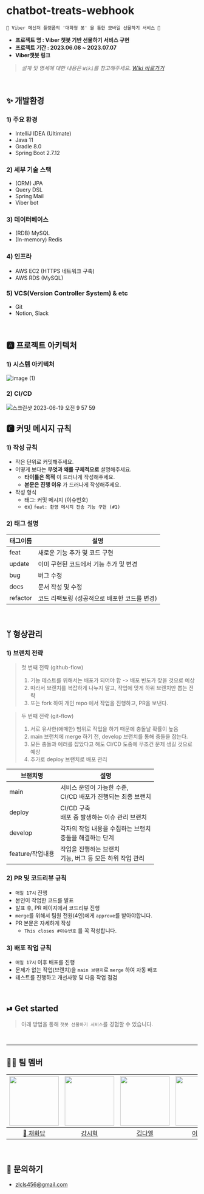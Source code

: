 # chatbot-treats-webhook

` 🎁 Viber 메신저 플랫폼의 '대화형 봇' 을 통한 모바일 선물하기 서비스 🎁 `

* **프로젝트 명 : Viber 챗봇 기반 선물하기 서비스 구현**
* **프로젝트 기간 : 2023.06.08 ~ 2023.07.07**
* **Viber챗봇 링크**

> *설계 및 명세에 대한 내용은  `Wiki`를 참고해주세요.*
> *[Wiki 바로가기](https://github.com/sharetreats-team/chatbot-treats-webhook/wiki)*

<br>

## ✨  개발환경

### 1) 주요 환경

- IntelliJ IDEA (Ultimate)
- Java 11
- Gradle 8.0
- Spring Boot 2.7.12

### 2) 세부 기술 스택

- (ORM) JPA
- Query DSL
- Spring Mail
- Viber bot

### 3) 데이터베이스

- (RDB) MySQL
- (In-memory) Redis

### 4) 인프라

- AWS EC2 (HTTPS 네트워크 구축)
- AWS RDS (MySQL)

### 5) VCS(Version Controller System) & etc

- Git
- Notion, Slack

<br>

##  🅰 프로젝트 아키텍처

### 1) 시스템 아키텍처

![image (1)](https://github.com/sharetreats-team/chatbot-treats-webhook/assets/79829085/b48ed74c-c008-445d-9b62-f2a51c74c789)


### 2) CI/CD

<img alt="스크린샷 2023-06-19 오전 9 57 59" src="https://github.com/sharetreats-team/chatbot-treats-webhook/assets/79829085/fda52d09-ddb8-4007-9ce7-c211276528ae">


<br>

## 🅲 커밋 메시지 규칙

### 1) 작성 규칙
* 작은 단위로 커밋해주세요.
* 어떻게 보다는 __무엇과 왜를 구체적으로__ 설명해주세요.
  * __타이틀은 목적__ 이 드러나게 작성해주세요. 
  * __본문은 진행 이유__ 가 드러나게 작성해주세요.
* 작성 형식
  * 태그: 커밋 메시지 (이슈번호)
  * ex) `feat: 환영 메시지 전송 기능 구현 (#1)`

### 2) 태그 설명
| 태그이름     | 설명                         |
|----------|----------------------------|
| feat     | 새로운 기능 추가 및 코드 구현          |
| update   | 이미 구현된 코드에서 기능 추가 및 변경     |
| bug      | 버그 수정                      |
| docs     | 문서 작성 및 수정                 |
| refactor | 코드 리팩토링 (성공적으로 배포한 코드를 변경) |

<br>

## ᛘ 형상관리

### 1) 브랜치 전략
> 첫 번째 전략 (github-flow)
> 1) 기능 테스트를 위해서는 배포가 되어야 함 -> 배포 빈도가 잦을 것으로 예상
> 3) 따라서 브랜치를 복잡하게 나누지 말고, 작업에 맞게 하위 브랜치만 뽑는 전략
> 4) 또는 fork 하여 개인 repo 에서 작업을 진행하고, PR을 보낸다.

> 두 번째 전략 (git-flow)
> 1) 서로 유사한(애매한) 범위로 작업을 하기 때문에 충돌날 확률이 높음
> 2) main 브랜치에 merge 하기 전, develop 브랜치를 통해 충돌을 잡는다.
> 3) 모든 충돌과 에러를 잡았다고 해도 CI/CD 도중에 무조건 문제 생길 것으로 예상
> 4) 추가로 deploy 브랜치로 배포 관리

| 브랜치명         | 설명                                          |
|--------------|---------------------------------------------|
| main         | 서비스 운영이 가능한 수준,<br/> CI/CD 배포가 진행되는 최종 브랜치  |
| deploy       | CI/CD 구축 <br/> 배포 중 발생하는 이슈 관리 브랜치          |
| develop      | 각자의 작업 내용을 수집하는 브랜치<br/> 충돌을 해결하는 단계        |
| feature/작업내용 | 작업을 진행하는 브랜치 <br/> 기능, 버그 등 모든 하위 작업 관리 |


### 2) PR 및 코드리뷰 규칙

- `매일 17시` 진행
- 본인이 작업한 코드를 발표
- 발표 후, PR 페이지에서 코드리뷰 진행
- `merge`를 위해서 팀원 전원(4인)에게 `approve`를 받아야합니다.
- PR 본문은 자세하게 작성
  - `This closes #이슈번호` 를 꼭 작성합니다. 


### 3) 배포 작업 규칙

- `매일 17시` 이후 배포를 진행
- 문제가 없는 작업(브랜치)을 `main 브랜치`로 `merge` 하여 자동 배포
- 테스트를 진행하고 개선사항 및 다음 작업 점검


<br>

## ⏯ Get started

> 아래 방법을 통해 `챗봇 선물하기 서비스`를 경험할 수 있습니다.

<br>

---

## 👨‍💻 팀 멤버

| [<img src="https://avatars.githubusercontent.com/u/61264510?v=4" width="130px;" alt=""/>](https://github.com/Damm06) | [<img src="https://avatars.githubusercontent.com/u/79829085?v=4" width="130px;" alt=""/>](https://github.com/Si-Hyeak-KANG) | [<img src="https://avatars.githubusercontent.com/u/104256143?v=4" width="130px">](https://github.com/Daeell) | [<img src="https://avatars.githubusercontent.com/u/82653075?v=4" width="130px" >](https://github.com/tlqkrus012345) |
|:--------------------------------------------------------------------------------------------------------------------:|:---------------------------------------------------------------------------------------------------------------------------:|:------------------------------------------------------------------------------------------------------------:|:-------------------------------------------------------------------------------------------------------------------:|
|                                         [🌟 채화담](https://github.com/Damm06)                                          |                                           [강시혁](https://github.com/Si-Hyeak-KANG)                                           |                                       [김다엘](https://github.com/Daeell)                                       |                                       [이규호](https://github.com/tlqkrus012345)                                       |

<br>

## 📧 문의하기

- zlcls456@gmail.com
